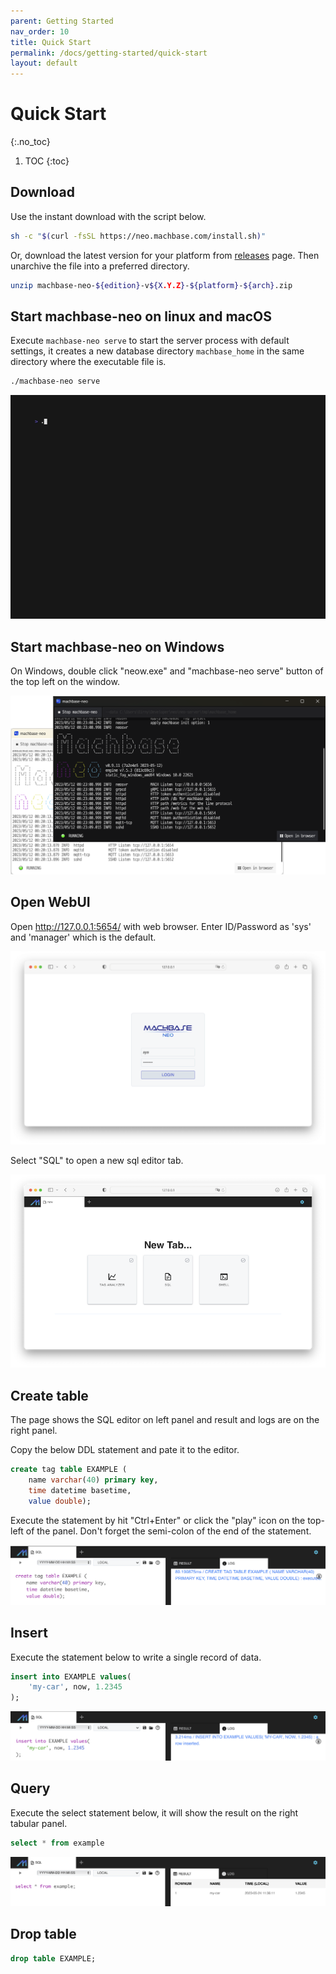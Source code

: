 ```yaml
---
parent: Getting Started
nav_order: 10
title: Quick Start
permalink: /docs/getting-started/quick-start
layout: default
---
```


# Quick Start
{:.no_toc}

1. TOC
{:toc}

## Download

Use the instant download with the script below.

```sh
sh -c "$(curl -fsSL https://neo.machbase.com/install.sh)"
```

Or, download the latest version for your platform from [releases](/releases) page.
Then unarchive the file into a preferred directory.

```sh
unzip machbase-neo-${edition}-v${X.Y.Z}-${platform}-${arch}.zip
```

## Start machbase-neo on linux and macOS

Execute `machbase-neo serve` to start the server process with default settings,
it creates a new database directory `machbase_home` in the same directory where the executable file is.

```sh 
./machbase-neo serve
```

![server-serve](./img/server-serve.gif)

## Start machbase-neo on Windows

On Windows, double click "neow.exe" and "machbase-neo serve" button of the top left on the window.

![interfaces](/assets/img/neow-win.png)

## Open WebUI

Open http://127.0.0.1:5654/ with web browser. Enter ID/Password as 'sys' and 'manager' which is the default.

![webui-login](./img/webui-login.png)

Select "SQL" to open a new sql editor tab.

![webui-new](./img/webui-new.png)

## Create table

The page shows the SQL editor on left panel and result and logs are on the right panel.

Copy the below DDL statement and pate it to the editor.

```sql
create tag table EXAMPLE (
    name varchar(40) primary key,
    time datetime basetime,
    value double);
```

Execute the statement by hit "Ctrl+Enter" or click the "play" icon on the top-left of the panel. Don't forget the semi-colon of the end of the statement.

![webui-cretate](./img/webui-cretable.png)


## Insert

Execute the statement below to write a single record of data.

```sql
insert into EXAMPLE values(
    'my-car', now, 1.2345
);
```

![webui-insert](./img/webui-insert.png)

## Query

Execute the select statement below, it will show the result on the right tabular panel.

```sql
select * from example
```

![webui-insert](./img/webui-select.png)

## Drop table

```sql
drop table EXAMPLE;
```
